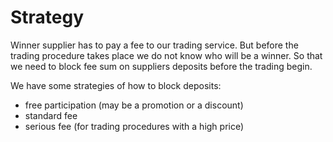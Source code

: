 Strategy
========

Winner supplier has to pay a fee to our trading service. 
But before the trading procedure takes place we do not know who will be a winner.
So that we need to block fee sum on suppliers deposits before the trading begin.

We have some strategies of how to block deposits:
*   free participation (may be a promotion or a discount)
*   standard fee
*   serious fee (for trading procedures with a high price)
